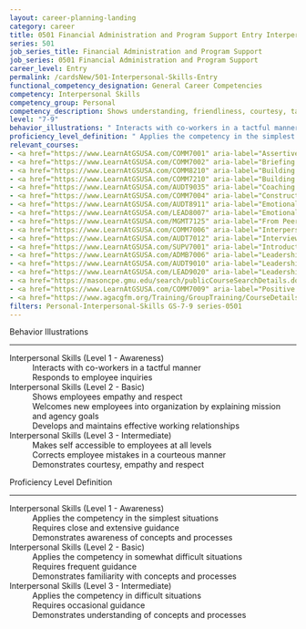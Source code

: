 ```yaml
---
layout: career-planning-landing
category: career
title: 0501 Financial Administration and Program Support Entry Interpersonal Skills
series: 501
job_series_title: Financial Administration and Program Support
job_series: 0501 Financial Administration and Program Support
career_level: Entry
permalink: /cardsNew/501-Interpersonal-Skills-Entry
functional_competency_designation: General Career Competencies
competency: Interpersonal Skills
competency_group: Personal
competency_description: Shows understanding, friendliness, courtesy, tact, empathy, concern, and politeness to others; develops and maintains effective relationships with others; may include effectively dealing with individuals who are difficult, hostile, or distressed; relates well to people from varied backgrounds and different situations; is sensitive to cultural diversity, race, gender, disabilities, and other individual differences
level: "7-9"
behavior_illustrations: " Interacts with co-workers in a tactful manner  Responds to employee inquiries ?  Shows employees empathy and respect  Welcomes new employees into organization by explaining mission and agency goals  Develops and maintains effective working relationships ?  Makes self accessible to employees at all levels  Corrects employee mistakes in a courteous manner  Demonstrates courtesy, empathy and respect"
proficiency_level_definition: " Applies the competency in the simplest situations  Requires close and extensive guidance  Demonstrates awareness of concepts and processes ?  Applies the competency in somewhat difficult situations  Requires frequent guidance  Demonstrates familiarity with concepts and processes ?  Applies the competency in difficult situations  Requires occasional guidance  Demonstrates understanding of concepts and processes"
relevant_courses: 
- <a href="https://www.LearnAtGSUSA.com/COMM7001" aria-label="Assertiveness Skills (COMM7001) - https://www.LearnAtGSUSA.com/COMM7001">Assertiveness Skills (COMM7001)</a>, Graduate School USA (GSUSA)
- <a href="https://www.LearnAtGSUSA.com/COMM7002" aria-label="Briefing Techniques (COMM7002) - https://www.LearnAtGSUSA.com/COMM7002">Briefing Techniques (COMM7002)</a>, Graduate School USA (GSUSA)
- <a href="https://www.LearnAtGSUSA.com/COMM8210" aria-label="Building Effective Organizational Relationships&#58; A Supervisor's RX (COMM8210) - https://www.LearnAtGSUSA.com/COMM8210">Building Effective Organizational Relationships&#58; A Supervisor's RX (COMM8210)</a>, Graduate School USA (GSUSA)
- <a href="https://www.LearnAtGSUSA.com/COMM7210" aria-label="Building Effective Organizational Relationships&#58; An Employee's RX (COMM7210) - https://www.LearnAtGSUSA.com/COMM7210">Building Effective Organizational Relationships&#58; An Employee's RX (COMM7210)</a>, Graduate School USA (GSUSA)
- <a href="https://www.LearnAtGSUSA.com/AUDT9035" aria-label="Coaching Audit Staff for High Performance (AUDT9035) - https://www.LearnAtGSUSA.com/AUDT9035">Coaching Audit Staff for High Performance (AUDT9035)</a>, Graduate School USA (GSUSA)
- <a href="https://www.LearnAtGSUSA.com/COMM7004" aria-label="Constructive Conflict Resolution (COMM7004) - https://www.LearnAtGSUSA.com/COMM7004">Constructive Conflict Resolution (COMM7004)</a>, Graduate School USA (GSUSA)
- <a href="https://www.LearnAtGSUSA.com/AUDT8911" aria-label="Emotionally Intelligent Auditor&#58; The Power of Influence and Situational Awareness (AUDT8911) - https://www.LearnAtGSUSA.com/AUDT8911">Emotionally Intelligent Auditor&#58; The Power of Influence and Situational Awareness (AUDT8911)</a>, Graduate School USA (GSUSA)
- <a href="https://www.LearnAtGSUSA.com/LEAD8007" aria-label="Emotionally Intelligent Leaders (LEAD8007) - https://www.LearnAtGSUSA.com/LEAD8007">Emotionally Intelligent Leaders (LEAD8007)</a>, Graduate School USA (GSUSA)
- <a href="https://www.LearnAtGSUSA.com/MGMT7125" aria-label="From Peer to Leader&#58; Successfully Navigating the Transition (MGMT7125) - https://www.LearnAtGSUSA.com/MGMT7125">From Peer to Leader&#58; Successfully Navigating the Transition (MGMT7125)</a>, Graduate School USA (GSUSA)
- <a href="https://www.LearnAtGSUSA.com/COMM7006" aria-label="Interpersonal Communications (COMM7006) - https://www.LearnAtGSUSA.com/COMM7006">Interpersonal Communications (COMM7006)</a>, Graduate School USA (GSUSA)
- <a href="https://www.LearnAtGSUSA.com/AUDT7012" aria-label="Interviewing Techniques for Auditors (AUDT7012) - https://www.LearnAtGSUSA.com/AUDT7012">Interviewing Techniques for Auditors (AUDT7012)</a>, Graduate School USA (GSUSA)
- <a href="https://www.LearnAtGSUSA.com/SUPV7001" aria-label="Introduction to Supervision (SUPV7001) - https://www.LearnAtGSUSA.com/SUPV7001">Introduction to Supervision (SUPV7001)</a>, Graduate School USA (GSUSA)
- <a href="https://www.LearnAtGSUSA.com/ADMB7006" aria-label="Leadership Skills for Non-Supervisors (ADMB7006) - https://www.LearnAtGSUSA.com/ADMB7006">Leadership Skills for Non-Supervisors (ADMB7006)</a>, Graduate School USA (GSUSA)
- <a href="https://www.LearnAtGSUSA.com/AUDT9010" aria-label="Leadership, Motivation and Accountability for High Performance Audit Organizations (AUDT9010) - https://www.LearnAtGSUSA.com/AUDT9010">Leadership, Motivation and Accountability for High Performance Audit Organizations (AUDT9010)</a>, Graduate School USA (GSUSA)
- <a href="https://www.LearnAtGSUSA.com/LEAD9020" aria-label="Leadership, Motivation and Accountability for High Performance Organizations (LEAD9020) - https://www.LearnAtGSUSA.com/LEAD9020">Leadership, Motivation and Accountability for High Performance Organizations (LEAD9020)</a>, Graduate School USA (GSUSA)
- <a href="https://masoncpe.gmu.edu/search/publicCourseSearchDetails.do?method=load&courseId=2409497" aria-label="PEBU 0404 Developing Your Professional Self - https://masoncpe.gmu.edu/search/publicCourseSearchDetails.do?method=load&courseId=2409497">PEBU 0404 Developing Your Professional Self</a>, George Mason University
- <a href="https://www.LearnAtGSUSA.com/COMM7009" aria-label="Positive Approaches to Difficult People (COMM7009) - https://www.LearnAtGSUSA.com/COMM7009">Positive Approaches to Difficult People (COMM7009)</a>, Graduate School USA (GSUSA)
- <a href="https://www.agacgfm.org/Training/GroupTraining/CourseDetails.aspx?ID=49" aria-label="Professional Polish in the Public Sector - https://www.agacgfm.org/Training/GroupTraining/CourseDetails.aspx?ID=49">Professional Polish in the Public Sector</a>, AGA
filters: Personal-Interpersonal-Skills GS-7-9 series-0501
---
```


<div class="desktop:grid-col-6 margin-y-3">
  <div class="border-top-2 bg-white padding-3 shadow-5 height-full members-hover border-1px button-border border-top-blue radius-lg">
    <p class="text-bold label-color font-size-21">Behavior Illustrations</p>
    <hr class="hr-green"/>
    <dl class="text-base card-content-color"><dt>Interpersonal Skills (Level 1 - Awareness)</dt><dd>Interacts with co-workers in a tactful manner </dd><dd>Responds to employee inquiries</dd><dt>Interpersonal Skills (Level 2 - Basic)</dt><dd>Shows employees empathy and respect </dd><dd>Welcomes new employees into organization by explaining mission and agency goals </dd><dd>Develops and maintains effective working relationships</dd><dt>Interpersonal Skills (Level 3 - Intermediate)</dt><dd>Makes self accessible to employees at all levels </dd><dd>Corrects employee mistakes in a courteous manner </dd><dd>Demonstrates courtesy, empathy and respect</dd></dl>
  </div>
</div>
<div class="desktop:grid-col-6 margin-y-3">
  <div class="border-top-2 bg-white padding-3 shadow-5 height-full members-hover border-1px button-border border-top-blue radius-lg">
    <p class="text-bold label-color font-size-21">Proficiency Level Definition</p>
     <hr class="hr-green"/>
    <dl class="text-base card-content-color"><dt>Interpersonal Skills (Level 1 - Awareness)</dt><dd>Applies the competency in the simplest situations </dd><dd>Requires close and extensive guidance </dd><dd>Demonstrates awareness of concepts and processes</dd><dt>Interpersonal Skills (Level 2 - Basic)</dt><dd>Applies the competency in somewhat difficult situations </dd><dd>Requires frequent guidance </dd><dd>Demonstrates familiarity with concepts and processes</dd><dt>Interpersonal Skills (Level 3 - Intermediate)</dt><dd>Applies the competency in difficult situations </dd><dd>Requires occasional guidance </dd><dd>Demonstrates understanding of concepts and processes</dd></dl>
  </div>
</div>